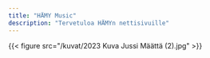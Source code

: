 ```yaml
---
title: "HÄMY Music"
description: "Tervetuloa HÄMYn nettisivuille"
---
```


{{< figure src="/kuvat/2023 Kuva Jussi Määttä (2).jpg"  >}}






